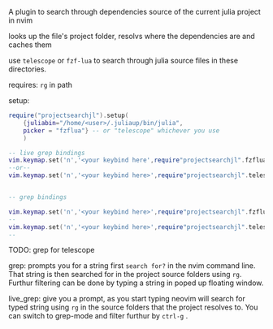 A plugin to search through dependencies source of the current julia project in nvim 

looks up the file's project folder, resolvs where the dependencies are and caches them

use `telescope` or `fzf-lua` to search through julia source files in these directories.

requires:
    `rg` in path

setup:
```lua
require("projectsearchjl").setup(
    {juliabin="/home/<user>/.juliaup/bin/julia",
    picker = "fzflua"} -- or "telescope" whichever you use
    )

-- live grep bindings
vim.keymap.set('n','<your keybind here',require"projectsearchjl".fzflua_live_grep_jl()
--or--
vim.keymap.set('n','<your keybind here>',require"projectsearchjl".telescope_live_grep_jl()


-- grep bindings

vim.keymap.set('n','<your keybind here>',require"projectsearchjl".fzflua_grep_jl())
-- 
vim.keymap.set('n','<your keybind here>',require"projectsearchjl".telescope_grep_jl()) --TODO, not yet implemented
-- 
```
TODO: grep for telescope

grep: prompts you for a string first `search for?` in the nvim command line. That string is then searched for in the project source folders using `rg`. Furthur filtering can be done by typing a string in poped up floating window.

live_grep: give you a prompt, as you start typing neovim will search for typed string using `rg` in the source folders that the project resolves to. You can switch to grep-mode and filter furthur by `ctrl-g` . 
